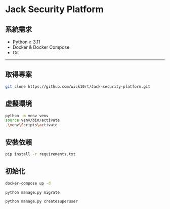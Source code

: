 # Jack Security Platform

## 系統需求

- Python ≥ 3.11
- Docker & Docker Compose
- Git

---

## 取得專案

```bash
git clone https://github.com/wick10rt/Jack-security-platform.git
```

## 虛擬環境

```bash
python -m venv venv
source venv/bin/activate
.\venv\Scripts\activate
```

## 安裝依賴

```bash
pip install -r requirements.txt
```

## 初始化

```bash
docker-compose up -d

python manage.py migrate

python manage.py createsuperuser
```
